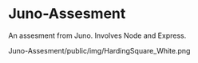 # Juno-Assesment
An assesment from Juno. Involves Node and Express. 

Juno-Assesment/public/img/HardingSquare_White.png
